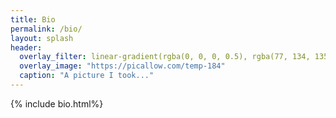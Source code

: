 ```yaml
---
title: Bio
permalink: /bio/
layout: splash
header:
  overlay_filter: linear-gradient(rgba(0, 0, 0, 0.5), rgba(77, 134, 135, 0.5))
  overlay_image: "https://picallow.com/temp-184"
  caption: "A picture I took..."
---
```


{% include bio.html%}
